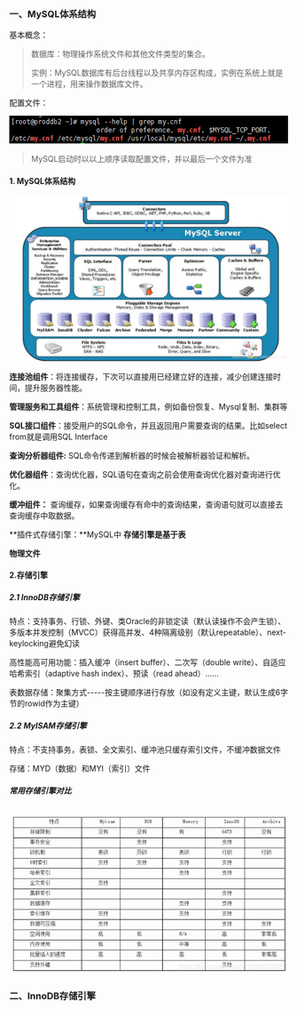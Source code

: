 ### 一、MySQL体系结构



基本概念：

> 数据库：物理操作系统文件和其他文件类型的集合。
>
> 实例：MySQL数据库有后台线程以及共享内存区构成，实例在系统上就是一个进程，用来操作数据库文件。

配置文件：

![1610079489890](..\resource\mysql启动文件顺序.png)

> MySQL启动时以以上顺序读取配置文件，并以最后一个文件为准

#### 1. MySQL体系结构

![img](..\resource\mysql体系架构.png)



**连接池组件**：将连接缓存，下次可以直接用已经建立好的连接，减少创建连接时间，提升服务器性能。

**管理服务和工具组件**：系统管理和控制工具，例如备份恢复、Mysql复制、集群等

**SQL接口组件**：接受用户的SQL命令，并且返回用户需要查询的结果。比如select from就是调用SQL Interface

**查询分析器组件:** SQL命令传递到解析器的时候会被解析器验证和解析。

**优化器组件**：查询优化器，SQL语句在查询之前会使用查询优化器对查询进行优化。

**缓冲组件：** 查询缓存，如果查询缓存有命中的查询结果，查询语句就可以直接去查询缓存中取数据。

**插件式存储引擎：**MySQL中 **存储引擎是基于表**

**物理文件**

#### 2.存储引擎

##### 2.1 InnoDB存储引擎

特点：支持事务、行锁、外键、类Oracle的非锁定读（默认读操作不会产生锁）、多版本并发控制（MVCC）获得高并发、4种隔离级别（默认repeatable）、next-keylocking避免幻读

高性能高可用功能：插入缓冲（insert buffer）、二次写（double write）、自适应哈希索引（adaptive hash index）、预读（read ahead）......

表数据存储：聚集方式-----按主键顺序进行存放（如没有定义主键，默认生成6字节的rowid作为主键）

##### 2.2 MyISAM存储引擎

特点：不支持事务，表锁、全文索引、缓冲池只缓存索引文件，不缓冲数据文件

存储：MYD（数据）和MYI（索引）文件

##### 常用存储引擎对比

![](..\resource\mysql存储引擎对比.png)

### 二、InnoDB存储引擎

